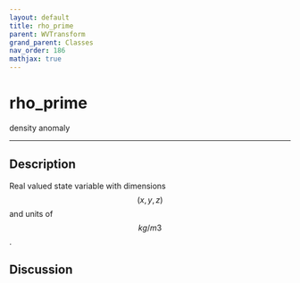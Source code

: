 ```yaml
---
layout: default
title: rho_prime
parent: WVTransform
grand_parent: Classes
nav_order: 186
mathjax: true
---
```


#  rho_prime

density anomaly


---

## Description
Real valued state variable with dimensions $$(x,y,z)$$ and units of $$kg/m3$$.

## Discussion

